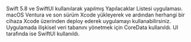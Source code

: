 Swift 5.8 ve SwiftUI kullanılarak yapılmış Yapılacaklar Listesi uygulaması. macOS Ventura ve son sürüm Xcode yükleyerek ve ardından herhangi bir cihaza Xcode üzerinden deploy ederek uygulamayı kullanabilirsiniz.
Uygulamada ilişkisel veri tabanını yönetmek için CoreData kullanıldı. UI tarafında ise SwiftUI kullanıldı.
